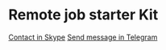 # Remote job starter Kit

[Contact in Skype](https://skype.me/live:.cid.512f6984b6daaa09) 
[Send message in Telegram](https://t.me/spids/)
